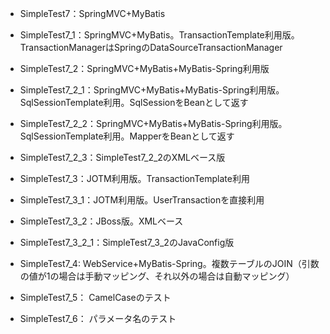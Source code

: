 * SimpleTest7：SpringMVC+MyBatis
* SimpleTest7_1：SpringMVC+MyBatis。TransactionTemplate利用版。TransactionManagerはSpringのDataSourceTransactionManager
* SimpleTest7_2：SpringMVC+MyBatis+MyBatis-Spring利用版
* SimpleTest7_2_1：SpringMVC+MyBatis+MyBatis-Spring利用版。SqlSessionTemplate利用。SqlSessionをBeanとして返す
* SimpleTest7_2_2：SpringMVC+MyBatis+MyBatis-Spring利用版。SqlSessionTemplate利用。MapperをBeanとして返す
* SimpleTest7_2_3：SimpleTest7_2_2のXMLベース版

* SimpleTest7_3：JOTM利用版。TransactionTemplate利用
* SimpleTest7_3_1：JOTM利用版。UserTransactionを直接利用
* SimpleTest7_3_2：JBoss版。XMLベース
* SimpleTest7_3_2_1：SimpleTest7_3_2のJavaConfig版

* SimpleTest7_4: WebService+MyBatis-Spring。複数テーブルのJOIN（引数の値が1の場合は手動マッピング、それ以外の場合は自動マッピング）

* SimpleTest7_5： CamelCaseのテスト

* SimpleTest7_6： パラメータ名のテスト

